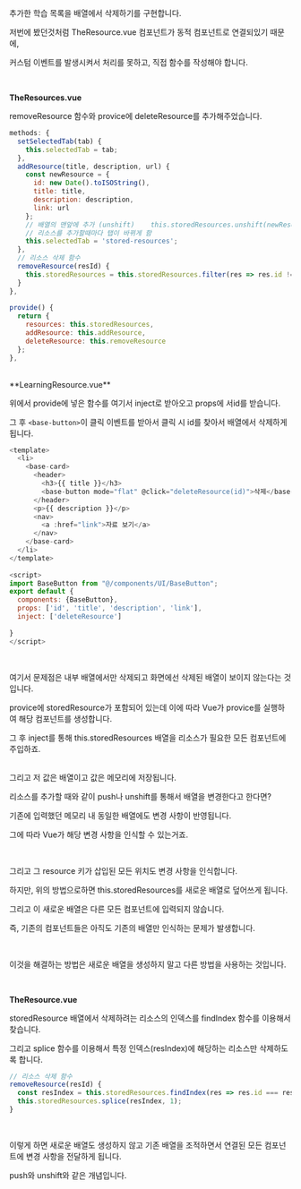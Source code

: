 추가한 학습 목록을 배열에서 삭제하기를 구현합니다.

저번에 봤던것처럼 TheResource.vue 컴포넌트가 동적 컴포넌트로 연결되있기 때문에,

커스텀 이벤트를 발생시켜서 처리를 못하고, 직접 함수를 작성해야 합니다.

<br>

**TheResources.vue**

removeResource 함수와 provice에 deleteResource를 추가해주었습니다.

```javascript
methods: {  
  setSelectedTab(tab) {  
    this.selectedTab = tab;  
  },  
  addResource(title, description, url) {  
    const newResource = {  
      id: new Date().toISOString(),  
      title: title,  
      description: description,  
      link: url  
    };  
    // 배열의 맨앞에 추가 (unshift)    this.storedResources.unshift(newResource);  
    // 리소스를 추가할때마다 탭이 바뀌게 함  
    this.selectedTab = 'stored-resources';  
  },  
  // 리소스 삭제 함수  
  removeResource(resId) {  
    this.storedResources = this.storedResources.filter(res => res.id !== resId);  
  }  
},  
  
provide() {  
  return {  
    resources: this.storedResources,  
    addResource: this.addResource,  
    deleteResource: this.removeResource  
  };  
},
```

<br>
**LearningResource.vue**

위에서 provide에 넣은 함수를  여기서 inject로 받아오고 props에 서id를 받습니다.

그 후 `<base-button>`이 클릭 이벤트를 받아서 클릭 시 id를 찾아서 배열에서 삭제하게 됩니다.

```javascript
<template>  
  <li>  
    <base-card>  
      <header>  
        <h3>{{ title }}</h3>  
        <base-button mode="flat" @click="deleteResource(id)">삭제</base-button>  
      </header>  
      <p>{{ description }}</p>  
      <nav>  
        <a :href="link">자료 보기</a>  
      </nav>  
    </base-card>  
  </li>  
</template>  
  
<script>  
import BaseButton from "@/components/UI/BaseButton";  
export default {  
  components: {BaseButton},  
  props: ['id', 'title', 'description', 'link'],  
  inject: ['deleteResource']  
  
}  
</script>
```

<br>

여기서 문제점은 내부 배열에서만 삭제되고 화면에선 삭제된 배열이 보이지 않는다는 것입니다.

provice에 storedResource가 포함되어 있는데 이에 따라 Vue가 provice를 실행하여 해당 컴포넌트를 생성합니다.

그 후 inject를 통해 this.storedResources 배열을 리소스가 필요한 모든 컴포넌트에 주입하죠.

<br>
그리고 저 값은 배열이고 값은 메모리에 저장됩니다.

리소스를 추가할 때와 같이 push나 unshift를 통해서 배열을 변경한다고 한다면?

기존에 입력했던 메모리 내 동일한 배열에도 변경 사항이 반영됩니다.

그에 따라 Vue가 해당 변경 사항을 인식할 수 있는거죠.

<br>

그리고 그 resource 키가 삽입된 모든 위치도 변경 사항을 인식합니다.

하지만, 위의 방법으로하면 this.storedResources를 새로운 배열로 덮어쓰게 됩니다.

그리고 이 새로운 배열은 다른 모든 컴포넌트에 입력되지 않습니다.

즉, 기존의 컴포넌트들은 아직도 기존의 배열만 인식하는 문제가 발생합니다.

<br>

이것을 해결하는 방법은 새로운 배열을 생성하지 말고 다른 방법을 사용하는 것입니다.

<br>

**TheResource.vue**

storedResource 배열에서 삭제하려는 리소스의 인덱스를 findIndex 함수를 이용해서 찾습니다.

그리고 splice 함수를 이용해서 특정 인덱스(resIndex)에 해당하는 리소스만 삭제하도록 합니다.

```javascript
// 리소스 삭제 함수  
removeResource(resId) {  
  const resIndex = this.storedResources.findIndex(res => res.id === resId);  
  this.storedResources.splice(resIndex, 1);  
}
```

<br>

이렇게 하면 새로운 배열도 생성하지 않고 기존 배열을 조적하면서 연결된 모든 컴포넌트에 변경 사항을 전달하게 됩니다.

push와 unshift와 같은 개념입니다.